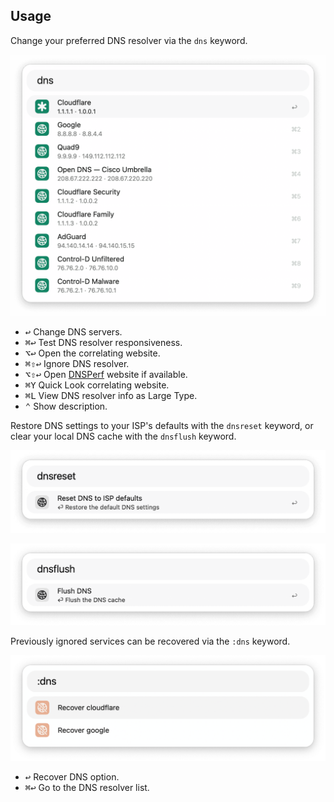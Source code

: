 ## Usage

Change your preferred DNS resolver via the `dns` keyword.

![Showing DNS resolvers](images/dns.png)

* <kbd>↩</kbd> Change DNS servers.
* <kbd>⌘</kbd><kbd>↩</kbd> Test DNS resolver responsiveness.
* <kbd>⌥</kbd><kbd>↩</kbd> Open the correlating website.
* <kbd>⌘</kbd><kbd>⇧</kbd><kbd>↩</kbd> Ignore DNS resolver.
* <kbd>⌥</kbd><kbd>⇧</kbd><kbd>↩</kbd> Open [DNSPerf](https://www.dnsperf.com) website if available.
* <kbd>⌘</kbd><kbd>Y</kbd> Quick Look correlating website.
* <kbd>⌘</kbd><kbd>L</kbd> View DNS resolver info as Large Type.
* <kbd>⌃</kbd> Show description.

Restore DNS settings to your ISP's defaults with the `dnsreset` keyword, or clear your local DNS cache with the `dnsflush` keyword.

![Resetting DNS](images/reset.png)

![Flushing DNS](images/flush.png)

Previously ignored services can be recovered via the `:dns` keyword.

![Recovering ignred DNS services](images/recover.png)

* <kbd>↩</kbd> Recover DNS option.
* <kbd>⌘</kbd><kbd>↩</kbd> Go to the DNS resolver list.
